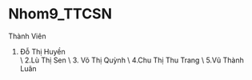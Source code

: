 # Nhom9_TTCSN 
Thành Viên
 1. Đỗ Thị Huyền\
\ 2.Lù Thị Sen
\ 3. Võ Thị Quỳnh
\ 4.Chu Thị Thu Trang
\ 5.Vũ Thành Luân
